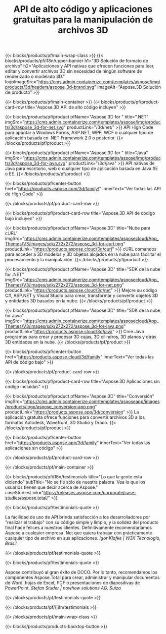 ﻿---
title: API de alto código y aplicaciones gratuitas para la manipulación de archivos 3D 
weight: 1460
url: /es/
description: Crear, editar y convertir archivos 3D. No se requiere software de modelado 3D. Trabaje con geometría, jerarquía de escenas, comparta o divida mallas, anime objetos, agregue una cámara de destino.
google_site_verification: pJzfspWbY9hmASAU3ozD0x1YVIt8rcjsmkvNtlT8jsM
---
{{< blocks/products/pf/main-wrap-class >}}
{{< blocks/products/pf/i18n/upper-banner h1="3D Solución de formato de archivo" h2="Aplicaciones y API nativas que ofrecen funciones para leer, editar y convertir archivos 3D sin necesidad de ningún software de renderizado o modelado 3D." logoImageSrc="https://cms.admin.containerize.com/templates/aspose/img/products/3d/headers/aspose_3d-brand.svg" imageAlt="Aspose.3D Solución de producto" >}}

{{< blocks/products/pf/main-container >}}
{{< blocks/products/pf/product-card-row title="Aspose.3D API de alto código incluyen" >}}

{{< blocks/products/pf/product pfName="Aspose.3D for " title=".NET" imgSrc="https://cms.admin.containerize.com/templates/aspose/img/products/3d/aspose_3d-for-net.svg" productLink="/3d/net/" >}}
API High Code para apuntar a Windows Forms, ASP.NET, WPF, WCF o cualquier tipo de aplicación basada en .NET Framework 2.0 o posterior.
{{< /blocks/products/pf/product >}}

{{< blocks/products/pf/product pfName="Aspose.3D for " title="Java" imgSrc="https://cms.admin.containerize.com/templates/aspose/img/products/3d/aspose_3d-for-java.svg" productLink="/3d/java" >}}
API nativas de Java para escritorio, web o cualquier tipo de aplicación basada en Java SE o EE.
{{< /blocks/products/pf/product >}}

{{< blocks/products/pf/center-button href="https://products.aspose.com/3d/family/" innerText="Ver todas las API de High Code" >}}

{{< /blocks/products/pf/product-card-row >}}

{{< blocks/products/pf/product-card-row title="Aspose.3D API de código bajo incluyen" >}}

{{< blocks/products/pf/product pfName="Aspose.3D" title="Nube para cURL" imgSrc="https://cms.admin.containerize.com/templates/asposecloud/App_Themes/V3/images/sdk/272x272/aspose_3d-for-curl.png" productLink="https://products.aspose.cloud/3d/curl" >}}
cURL comandos para acceder a 3D modelos y 3D objetos alojados en la nube para facilitar el procesamiento y la manipulación.
{{< /blocks/products/pf/product >}}

{{< blocks/products/pf/product pfName="Aspose.3D" title="SDK de la nube for .NET" imgSrc="https://cms.admin.containerize.com/templates/asposecloud/App_Themes/V3/images/sdk/272x272/aspose_3d-for-net.png" productLink="https://products.aspose.cloud/3d/net" >}}
Mejore su código C#, ASP.NET y Visual Studio para crear, transformar y convertir objetos 3D y entidades 3D basados en la nube.
{{< /blocks/products/pf/product >}}

{{< blocks/products/pf/product pfName="Aspose.3D" title="SDK de la nube for Java" imgSrc="https://cms.admin.containerize.com/templates/asposecloud/App_Themes/V3/images/sdk/272x272/aspose_3d-for-java.png" productLink="https://products.aspose.cloud/3d/java" >}}
Cree Java programas para crear y procesar 3D cajas, 3D cilindros, 3D planos y otras 3D entidades en la nube.
{{< /blocks/products/pf/product >}}

{{< blocks/products/pf/center-button href="https://products.aspose.cloud/3d/family" innerText="Ver todas las API de código bajo" >}}

{{< /blocks/products/pf/product-card-row >}}

{{< blocks/products/pf/product-card-row title="Aspose.3D Aplicaciones sin código incluidas" >}}

{{< blocks/products/pf/product pfName="Aspose.3D" title="Conversión" imgSrc="https://cms.admin.containerize.com/templates/asposeapp/images/products/logo/aspose_conversion-app.png" productLink="https://products.aspose.app/3d/conversion" >}}
La aplicación gratuita ofrece funciones para convertir archivos 3D a los formatos Autodesk, Wavefront, 3D Studio y Draco.
{{< /blocks/products/pf/product >}}

{{< blocks/products/pf/center-button href="https://products.aspose.app/3d/family" innerText="Ver todas las aplicaciones sin código" >}}

{{< /blocks/products/pf/product-card-row >}}

{{< /blocks/products/pf/main-container >}}

{{< blocks/products/pf/i18n/testimonials title="Lo que la gente esta diciendo" subTitle="No se fíe sólo de nuestra palabra. Vea lo que los usuarios tienen que decir acerca de Aspose." caseStudiesLink="https://releases.aspose.com/corporate/case-studies/aspose.total/" >}}

{{< blocks/products/pf/testimonials-quote >}}
<p class="first">
 La facilidad de uso de API brinda satisfacción a los desarrolladores por "realizar el trabajo" con su código simple y limpio, y la solidez del producto final hace felices a nuestros clientes. Definitivamente recomendaríamos Aspose a cualquier empresa .Net que quiera trabajar con prácticamente cualquier tipo de archivo en sus aplicaciones.
 <em>
  Igor Klafke | W3K Tecnología, Brasil
 </em>
</p>

{{< /blocks/products/pf/testimonials-quote >}}

{{< blocks/products/pf/testimonials-quote >}}
<p class="second">
 Aspose contribuyó al gran éxito de DOCO. Por lo tanto, recomendamos los componentes Aspose.Total para crear, administrar y manipular documentos de Word, hojas de Excel, PDF o presentaciones de diapositivas de PowerPoint.
 <em>
  Stefan Studer | nowhow solutions AG, Suiza
 </em>
</p>

{{< /blocks/products/pf/testimonials-quote >}}

{{< /blocks/products/pf/i18n/testimonials >}}

{{< /blocks/products/pf/main-wrap-class >}}

{{< blocks/products/products-backtop-button >}}